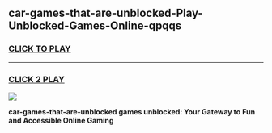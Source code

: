 
## car-games-that-are-unblocked-Play-Unblocked-Games-Online-qpqqs
<h3>
<a href="https://premium76.site?title=car-games-that-are-unblocked&ref=24A">CLICK TO PLAY</a></h3>
<hr>

<h3>
<a href="https://premium76.site?title=car-games-that-are-unblocked&ref=24A">CLICK 2 PLAY</a>
  
</h3>

<a href="https://premium76.site?title=car-games-that-are-unblocked&ref=24A"><img src="https://clearcache.store/games.png"></a>


**car-games-that-are-unblocked games unblocked: Your Gateway to Fun and Accessible Online Gaming**
